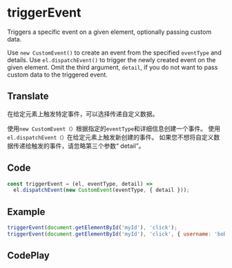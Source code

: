 # triggerEvent

Triggers a specific event on a given element, optionally passing custom data.

Use `new CustomEvent()` to create an event from the specified `eventType` and details.
Use `el.dispatchEvent()` to trigger the newly created event on the given element.
Omit the third argument, `detail`, if you do not want to pass custom data to the triggered event.

## Translate

在给定元素上触发特定事件，可以选择传递自定义数据。

使用`new CustomEvent（）`根据指定的`eventType`和详细信息创建一个事件。
使用`el.dispatchEvent（）`在给定元素上触发新创建的事件。
如果您不想将自定义数据传递给触发的事件，请忽略第三个参数“ detail”。

## Code

```js
const triggerEvent = (el, eventType, detail) =>
  el.dispatchEvent(new CustomEvent(eventType, { detail }));
```

## Example

```js
triggerEvent(document.getElementById('myId'), 'click');
triggerEvent(document.getElementById('myId'), 'click', { username: 'bob' });
```

## CodePlay

<template>
  <code-play codeplay-id="" />
</template>
